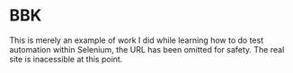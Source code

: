 # BBK
This is merely an example of work I did while learning how to do test automation within Selenium, the URL has been omitted for safety. The real site is inacessible at this point.
